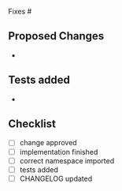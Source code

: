 Fixes #


## Proposed Changes

  -

## Tests added

  -

## Checklist

 - [ ] change approved
 - [ ] implementation finished
 - [ ] correct namespace imported
 - [ ] tests added
 - [ ] CHANGELOG updated

